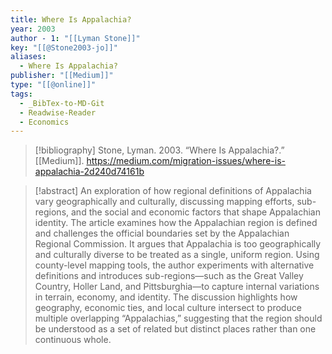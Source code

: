 ```yaml
---
title: Where Is Appalachia?
year: 2003
author - 1: "[[Lyman Stone]]"
key: "[[@Stone2003-jo]]"
aliases:
  - Where Is Appalachia?
publisher: "[[Medium]]"
type: "[[@online]]"
tags:
  - _BibTex-to-MD-Git
  - Readwise-Reader
  - Economics
---
```


> [!bibliography]
> Stone, Lyman. 2003. “Where Is Appalachia?.” [[Medium]]. https://medium.com/migration-issues/where-is-appalachia-2d240d74161b

> [!abstract]
> An exploration of how regional definitions of Appalachia vary geographically and culturally, discussing mapping efforts, sub-regions, and the social and economic factors that shape Appalachian identity. The article examines how the Appalachian region is defined and challenges the official boundaries set by the Appalachian Regional Commission. It argues that Appalachia is too geographically and culturally diverse to be treated as a single, uniform region. Using county-level mapping tools, the author experiments with alternative definitions and introduces sub-regions—such as the Great Valley Country, Holler Land, and Pittsburghia—to capture internal variations in terrain, economy, and identity. The discussion highlights how geography, economic ties, and local culture intersect to produce multiple overlapping “Appalachias,” suggesting that the region should be understood as a set of related but distinct places rather than one continuous whole.
